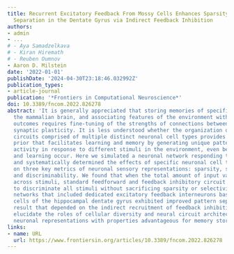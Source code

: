 ```yaml
---
title: Recurrent Excitatory Feedback From Mossy Cells Enhances Sparsity and Pattern
  Separation in the Dentate Gyrus via Indirect Feedback Inhibition
authors:
- admin
- ...
# - Aya Samadzelkava
# - Kiran Hiremath
# - Reuben Oumnov
- Aaron D. Milstein
date: '2022-01-01'
publishDate: '2024-04-30T23:18:46.032992Z'
publication_types:
- article-journal
publication: '*Frontiers in Computational Neuroscience*'
doi: 10.3389/fncom.2022.826278
abstract: 'It is generally appreciated that storing memories of specific events in
  the mammalian brain, and associating features of the environment with behavioral
  outcomes requires fine-tuning of the strengths of connections between neurons through
  synaptic plasticity. It is less understood whether the organization of neuronal
  circuits comprised of multiple distinct neuronal cell types provides an architectural
  prior that facilitates learning and memory by generating unique patterns of neuronal
  activity in response to different stimuli in the environment, even before plasticity
  and learning occur. Here we simulated a neuronal network responding to sensory stimuli,
  and systematically determined the effects of specific neuronal cell types and connections
  on three key metrics of neuronal sensory representations: sparsity, selectivity,
  and discriminability. We found that when the total amount of input varied considerably
  across stimuli, standard feedforward and feedback inhibitory circuit motifs failed
  to discriminate all stimuli without sacrificing sparsity or selectivity. Interestingly,
  networks that included dedicated excitatory feedback interneurons based on the mossy
  cells of the hippocampal dentate gyrus exhibited improved pattern separation, a
  result that depended on the indirect recruitment of feedback inhibition. These results
  elucidate the roles of cellular diversity and neural circuit architecture on generating
  neuronal representations with properties advantageous for memory storage and recall.'
links:
- name: URL
  url: https://www.frontiersin.org/articles/10.3389/fncom.2022.826278
---
```

